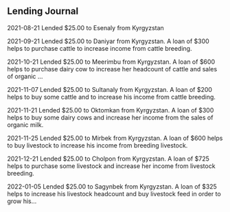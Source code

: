 ## Lending Journal
2021-08-21 Lended $25.00 to Esenaly from Kyrgyzstan

2021-09-21 Lended $25.00 to Daniyar from Kyrgyzstan. A loan of $300 helps to purchase cattle to increase income from cattle breeding.

2021-10-21 Lended $25.00 to Meerimbu from Kyrgyzstan. A loan of $600 helps to purchase dairy cow to increase her headcount of cattle and sales of organic ...

2021-11-07 Lended $25.00 to Sultanaly from Kyrgyzstan. A loan of $200 helps to buy some cattle and to increase his income from cattle breeding.

2021-11-21 Lended $25.00 to Oktomkan from Kyrgyzstan. A loan of $300 helps to buy some dairy cows and increase her income from the sales of organic milk.

2021-11-25 Lended $25.00 to Mirbek from Kyrgyzstan. A loan of $600 helps to buy livestock to increase his income from breeding livestock.

2021-12-21 Lended $25.00 to Cholpon from Kyrgyzstan. A loan of $725 helps to purchase some livestock and increase her income from livestock breeding.

2022-01-05 Lended $25.00 to Sagynbek from Kyrgyzstan. A loan of $325 helps to increase his livestock headcount and buy livestock feed in order to grow his...

